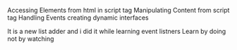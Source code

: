 Accessing Elements from html in script tag
Manipulating Content from script tag
 Handling Events
 creating dynamic interfaces

 It is a new list adder and i did it while learning event listners
 Learn by doing not by watching
